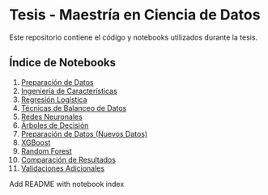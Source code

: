 # Tesis - Maestría en Ciencia de Datos

Este repositorio contiene el código y notebooks utilizados durante la tesis.

## Índice de Notebooks

1. [Preparación de Datos](./1.%20TESIS%20DE%20INVESTIGACION%20-%20PREPARACIÓN%20DE%20DATOS.ipynb)  
2. [Ingeniería de Características](./2.%20TESIS%20DE%20INVESTIGACION%20-%20INGENIERIA%20DE%20CARACTERISTICAS.ipynb)
3. [Regresión Logística](./4.%20TESIS%20DE%20INVESTIGACION%20-%20REGRESION%20LOGISTICA.ipynb)
4. [Técnicas de Balanceo de Datos](./3.%20TESIS%20DE%20INVESTIGACION%20-%20TECNICAS%20DE%20BALANCEO%20DE%20DATOS.ipynb)
5. [Redes Neuronales](./7.%20TESIS%20DE%20INVESTIGACION%20-%20REDES%20NEURONALES.ipynb)
6. [Árboles de Decisión](./5.%20TESIS%20DE%20INVESTIGACION%20-%20ARBOLES%20DE%20DECISION.ipynb)
7. [Preparación de Datos (Nuevos Datos)](./9.%20TESIS%20DE%20INVESTIGACION%20-%20PREPARACIÓN%20DE%20DATOS%20(NUEVOS%20DATOS).ipynb)
8. [XGBoost](./8.%20TESIS%20DE%20INVESTIGACION%20-%20XGBOOST.ipynb)
9. [Random Forest](./6.%20TESIS%20DE%20INVESTIGACION%20-%20RANDOM%20FOREST.ipynb)
10. [Comparación de Resultados](./10.%20TESIS%20DE%20INVESTIGACION%20-%20COMPARACIÓN%20DE%20RESULTADOS.ipynb)
11. [Validaciones Adicionales](./12.%20TESIS%20DE%20INVESTIGACION%20-%20VALIDACIONES%20ADICIONALES.ipynb)








Add README with notebook index
